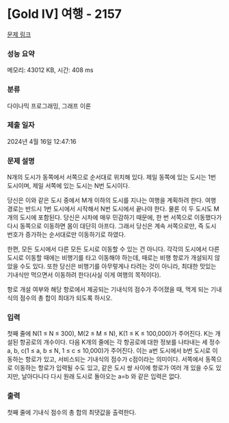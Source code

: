 # [Gold IV] 여행 - 2157 

[문제 링크](https://www.acmicpc.net/problem/2157) 

### 성능 요약

메모리: 43012 KB, 시간: 408 ms

### 분류

다이나믹 프로그래밍, 그래프 이론

### 제출 일자

2024년 4월 16일 12:47:16

### 문제 설명

<p>N개의 도시가 동쪽에서 서쪽으로 순서대로 위치해 있다. 제일 동쪽에 있는 도시는 1번 도시이며, 제일 서쪽에 있는 도시는 N번 도시이다.</p>

<p>당신은 이와 같은 도시 중에서 M개 이하의 도시를 지나는 여행을 계획하려 한다. 여행 경로는 반드시 1번 도시에서 시작해서 N번 도시에서 끝나야 한다. 물론 이 두 도시도 M개의 도시에 포함된다. 당신은 시차에 매우 민감하기 때문에, 한 번 서쪽으로 이동했다가 다시 동쪽으로 이동하면 몸이 대단히 아프다. 그래서 당신은 계속 서쪽으로만, 즉 도시 번호가 증가하는 순서대로만 이동하기로 하였다.</p>

<p>한편, 모든 도시에서 다른 모든 도시로 이동할 수 있는 건 아니다. 각각의 도시에서 다른 도시로 이동할 때에는 비행기를 타고 이동해야 하는데, 때로는 비행 항로가 개설되지 않았을 수도 있다. 또한 당신은 비행기를 아무렇게나 타려는 것이 아니라, 최대한 맛있는 기내식만 먹으면서 이동하려 한다(사실 이게 여행의 목적이다).</p>

<p>항로 개설 여부와 해당 항로에서 제공되는 기내식의 점수가 주어졌을 때, 먹게 되는 기내식의 점수의 총 합이 최대가 되도록 하시오.</p>

### 입력 

 <p>첫째 줄에 N(1 ≤ N ≤ 300), M(2 ≤ M ≤ N), K(1 ≤ K ≤ 100,000)가 주어진다. K는 개설된 항공로의 개수이다. 다음 K개의 줄에는 각 항공로에 대한 정보를 나타내는 세 정수 a, b, c(1 ≤ a, b ≤ N, 1 ≤ c ≤ 10,000)가 주어진다. 이는 a번 도시에서 b번 도시로 이동하는 항로가 있고, 서비스되는 기내식의 점수가 c점이라는 의미이다. 서쪽에서 동쪽으로 이동하는 항로가 입력될 수도 있고, 같은 도시 쌍 사이에 항로가 여러 개 있을 수도 있지만, 날아다니다 다시 원래 도시로 돌아오는 a=b 와 같은 입력은 없다.</p>

### 출력 

 <p>첫째 줄에 기내식 점수의 총 합의 최댓값을 출력한다.</p>

